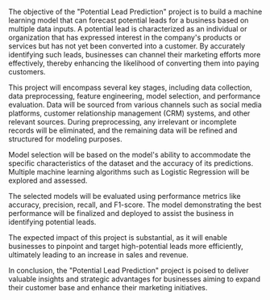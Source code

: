The objective of the "Potential Lead Prediction" project is to build a machine learning model that can forecast potential leads for a business based on multiple data inputs. A potential lead is characterized as an individual or organization that has expressed interest in the company's products or services but has not yet been converted into a customer. By accurately identifying such leads, businesses can channel their marketing efforts more effectively, thereby enhancing the likelihood of converting them into paying customers.

This project will encompass several key stages, including data collection, data preprocessing, feature engineering, model selection, and performance evaluation. Data will be sourced from various channels such as social media platforms, customer relationship management (CRM) systems, and other relevant sources. During preprocessing, any irrelevant or incomplete records will be eliminated, and the remaining data will be refined and structured for modeling purposes.

Model selection will be based on the model's ability to accommodate the specific characteristics of the dataset and the accuracy of its predictions. Multiple machine learning algorithms such as Logistic Regression will be explored and assessed.

The selected models will be evaluated using performance metrics like accuracy, precision, recall, and F1-score. The model demonstrating the best performance will be finalized and deployed to assist the business in identifying potential leads.

The expected impact of this project is substantial, as it will enable businesses to pinpoint and target high-potential leads more efficiently, ultimately leading to an increase in sales and revenue.

In conclusion, the "Potential Lead Prediction" project is poised to deliver valuable insights and strategic advantages for businesses aiming to expand their customer base and enhance their marketing initiatives.
